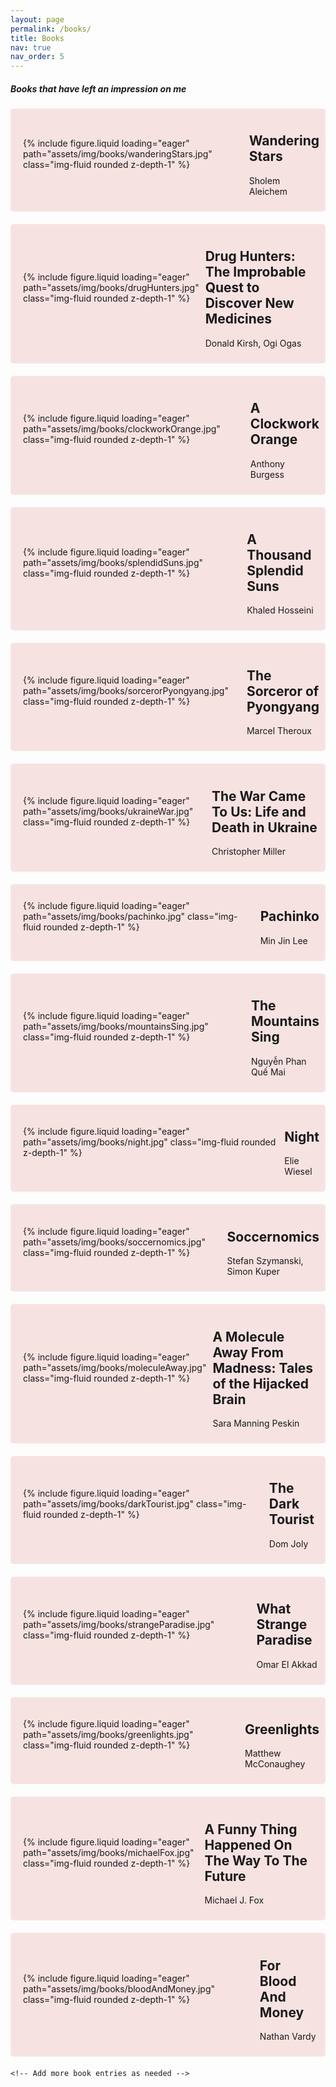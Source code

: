 ```yaml
---
layout: page
permalink: /books/
title: Books
nav: true
nav_order: 5
---
```

<head>
    <meta charset="UTF-8">
    <style>
        h1 {
            text-align: center;
            color: #000000;
        }
        .book {
            background-color: #f7e2e2;
            border-radius: 5px; 
            padding: 10px;
            margin-bottom: 20px; 
            display: flex;
            align-items: center;
        }
        .book img {
            display: flex;
            margin-left: auto;
            width: 100px;
            border-radius: 5px;
        }
    </style>
</head>
<body>
    <div>
        <h5>Books that have left an impression on me</h5>
    </div>
    <div class="book">
        <div class = "book img">
        {% include figure.liquid loading="eager" path="assets/img/books/wanderingStars.jpg" class="img-fluid rounded z-depth-1" %}
        </div> 
        <div>
            <h2>Wandering Stars</h2>
            <p>Sholem Aleichem</p>
        </div>
    </div>
    <div class="book">
        <div class = "book img">
        {% include figure.liquid loading="eager" path="assets/img/books/drugHunters.jpg" class="img-fluid rounded z-depth-1" %}
        </div> 
        <div>
            <h2>Drug Hunters: The Improbable Quest to Discover New Medicines </h2>
            <p>Donald Kirsh, Ogi Ogas</p>
        </div>
    </div>
    <div class="book">
        <div class = "book img">
        {% include figure.liquid loading="eager" path="assets/img/books/clockworkOrange.jpg" class="img-fluid rounded z-depth-1" %}
        </div>
        <div>
            <h2>A Clockwork Orange</h2>
            <p>Anthony Burgess</p>
        </div>
    </div>
    <div class="book">
        <div class = "book img">
        {% include figure.liquid loading="eager" path="assets/img/books/splendidSuns.jpg" class="img-fluid rounded z-depth-1" %}
        </div>
        <div>
            <h2>A Thousand Splendid Suns</h2>
            <p>Khaled Hosseini</p>
        </div>
    </div>
    <div class="book">
        <div class = "book img">
        {% include figure.liquid loading="eager" path="assets/img/books/sorcerorPyongyang.jpg" class="img-fluid rounded z-depth-1" %}
        </div>
        <div>
            <h2>The Sorceror of Pyongyang</h2>
            <p>Marcel Theroux</p>
        </div>     
    </div>
    <div class="book">
        <div class = "book img">
        {% include figure.liquid loading="eager" path="assets/img/books/ukraineWar.jpg" class="img-fluid rounded z-depth-1" %}
        </div>
        <div>
            <h2>The War Came To Us: Life and Death in Ukraine</h2>
            <p>Christopher Miller</p>
        </div> 
    </div>
    <div class="book">
        <div class = "book img">
        {% include figure.liquid loading="eager" path="assets/img/books/pachinko.jpg" class="img-fluid rounded z-depth-1" %}
        </div>
        <div>
            <h2>Pachinko</h2>
            <p>Min Jin Lee</p>
        </div>   
    </div>
    <div class="book">
        <div class = "book img">
        {% include figure.liquid loading="eager" path="assets/img/books/mountainsSing.jpg" class="img-fluid rounded z-depth-1" %}
        </div>
        <div>
            <h2>The Mountains Sing</h2>
            <p>Nguyễn Phan Quế Mai</p>
        </div>   
    </div>
    <div class="book">
        <div class = "book img">
        {% include figure.liquid loading="eager" path="assets/img/books/night.jpg" class="img-fluid rounded z-depth-1" %}
        </div>
        <div>
            <h2>Night</h2>
            <p>Elie Wiesel</p>
        </div>
    </div>
    <div class="book">
        <div class = "book img">
        {% include figure.liquid loading="eager" path="assets/img/books/soccernomics.jpg" class="img-fluid rounded z-depth-1" %}
        </div> 
        <div>
            <h2>Soccernomics</h2>
            <p>Stefan Szymanski, Simon Kuper</p>
        </div>  
    </div>
    <div class="book">
        <div class = "book img">
        {% include figure.liquid loading="eager" path="assets/img/books/moleculeAway.jpg" class="img-fluid rounded z-depth-1" %}
        </div>
        <div>
            <h2>A Molecule Away From Madness: Tales of the Hijacked Brain</h2>
            <p>Sara Manning Peskin</p>
        </div> 
    </div>
    <div class="book">
        <div class = "book img">
        {% include figure.liquid loading="eager" path="assets/img/books/darkTourist.jpg" class="img-fluid rounded z-depth-1" %}
        </div>
        <div>
            <h2>The Dark Tourist</h2>
            <p>Dom Joly</p>
        </div>    
    </div>
    <div class="book">
        <div class = "book img">
        {% include figure.liquid loading="eager" path="assets/img/books/strangeParadise.jpg" class="img-fluid rounded z-depth-1" %}
        </div>
        <div>
            <h2>What Strange Paradise</h2>
            <p>Omar El Akkad</p>
        </div>    
    </div>
    <div class="book">
        <div class = "book img">
        {% include figure.liquid loading="eager" path="assets/img/books/greenlights.jpg" class="img-fluid rounded z-depth-1" %}
        </div>
        <div>
            <h2>Greenlights</h2>
            <p>Matthew McConaughey</p>
        </div>   
    </div>
    <div class="book">
        <div class = "book img">
        {% include figure.liquid loading="eager" path="assets/img/books/michaelFox.jpg" class="img-fluid rounded z-depth-1" %}
        </div>
        <div>
            <h2>A Funny Thing Happened On The Way To The Future</h2>
            <p>Michael J. Fox</p>
        </div>   
    </div>
    <div class="book">
        <div class = "book img">
        {% include figure.liquid loading="eager" path="assets/img/books/bloodAndMoney.jpg" class="img-fluid rounded z-depth-1" %}
        </div>
        <div>
            <h2>For Blood And Money</h2>
            <p>Nathan Vardy</p>
        </div> 
    </div>

    <!-- Add more book entries as needed -->

</body>
